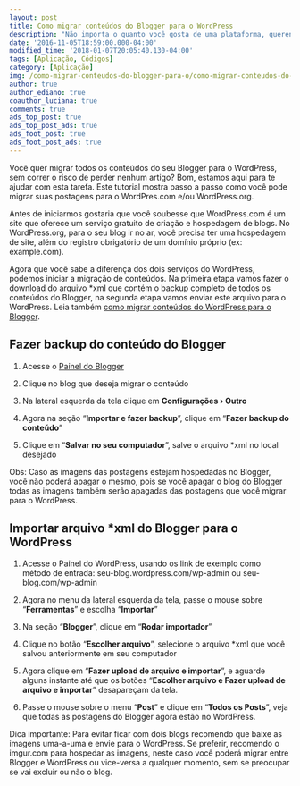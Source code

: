 ```yaml
---
layout: post
title: Como migrar conteúdos do Blogger para o WordPress
description: "Não importa o quanto você gosta de uma plataforma, querendo ou não um dia você vai pensar em migrar o seu blog, se hoje for esse dia, veja como você pode fazer todos os procedimentos de migração do Blogger para o WordPress."
date: '2016-11-05T18:59:00.000-04:00'
modified_time: '2018-01-07T20:05:40.130-04:00'
tags: [Aplicação, Códigos]
category: [Aplicação]
img: /como-migrar-conteudos-do-blogger-para-o/como-migrar-conteudos-do-blogger-para-o.jpg
author: true
author_ediano: true
coauthor_luciana: true
comments: true
ads_top_post: true
ads_top_post_ads: true
ads_foot_post: true
ads_foot_post_ads: true
---
```


Você quer migrar todos os conteúdos do seu Blogger para o WordPress, sem correr o risco de perder nenhum artigo? Bom, estamos aqui para te ajudar com esta tarefa. Este tutorial mostra passo a passo como você pode migrar suas postagens para o WordPres<span/>.com e/ou WordPress<span/>.org.

Antes de iniciarmos gostaria que você soubesse que WordPress<span/>.com é um site que oferece um serviço gratuito de criação e hospedagem de blogs. No WordPress<span/>.org, para o seu blog ir no ar, você precisa ter uma hospedagem de site, além do registro obrigatório de um domínio próprio (ex: example<span/>.com).

Agora que você sabe a diferença dos dois serviços do WordPress, podemos iniciar a migração de conteúdos. Na primeira etapa vamos fazer o download do arquivo *xml que contém o backup completo de todos os conteúdos do Blogger, na segunda etapa vamos enviar este arquivo para o WordPress. Leia também <a href="http://www.insideblock.com/post/como-migrar-conteudos-do-wordpress-para.html" target="_blank">como migrar conteúdos do WordPress para o Blogger</a>.

## Fazer backup do conteúdo do Blogger
1. Acesse o <a href="https://www.blogger.com/home" rel="nofollow" target="_blank">Painel do Blogger</a>

2. Clique no blog que deseja migrar o conteúdo

3. Na lateral esquerda da tela clique em **Configurações › Outro**

4. Agora na seção “**Importar e fazer backup**”, clique em “**Fazer backup do conteúdo**”

5. Clique em “**Salvar no seu computador**”, salve o arquivo *xml no local desejado

Obs: Caso as imagens das postagens estejam hospedadas no Blogger, você não poderá apagar o mesmo, pois se você apagar o blog do Blogger todas as imagens também serão apagadas das postagens que você migrar para o WordPress.

## Importar arquivo *xml do Blogger para o WordPress

1. Acesse o Painel do WordPress, usando os link de exemplo como método de entrada: seu-blog<span/>.wordpress<span/>.com/wp-admin ou seu-blog<span/>.com/wp-admin

2. Agora no menu da lateral esquerda da tela, passe o mouse sobre “**Ferramentas**” e escolha “**Importar**”

3. Na seção “**Blogger**”, clique em “**Rodar importador**”

4. Clique no botão “**Escolher arquivo**”, selecione o arquivo *xml que você salvou anteriormente em seu computador

5. Agora clique em “**Fazer upload de arquivo e importar**”, e aguarde alguns instante até que os botões “**Escolher arquivo e Fazer upload de arquivo e importar**” desapareçam da tela.

6. Passe o mouse sobre o menu “**Post**” e clique em “**Todos os Posts**”, veja que todas as postagens do Blogger agora estão no WordPress.

Dica importante: Para evitar ficar com dois blogs recomendo que baixe as imagens uma-a-uma e envie para o WordPress. Se preferir, recomendo o imgur<span/>.com para hospedar as imagens, neste caso você poderá migrar entre Blogger e WordPress ou vice-versa a qualquer momento, sem se preocupar se vai excluir ou não o blog.